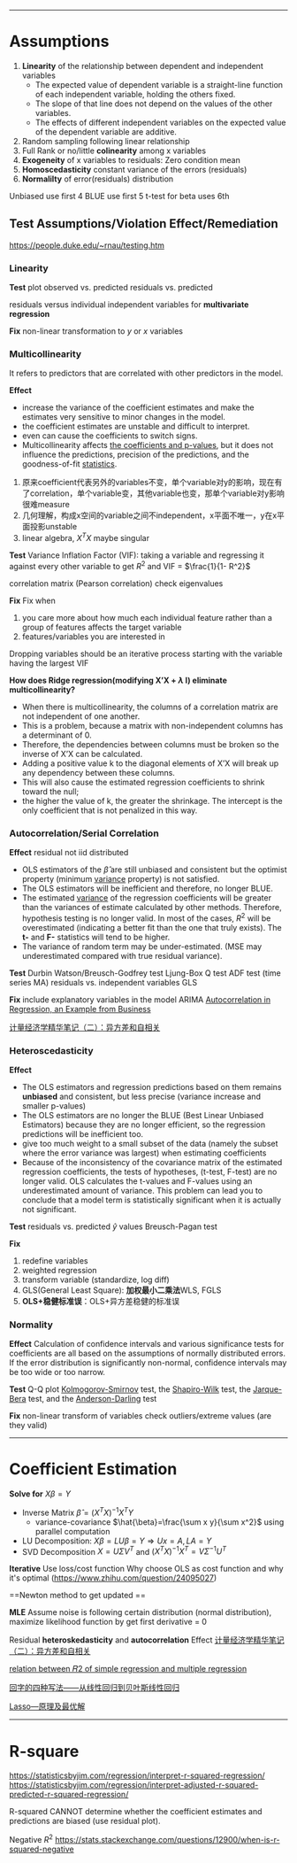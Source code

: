 
----
# Assumptions
1. **Linearity** of the relationship between dependent and independent variables
    - The expected value of dependent variable is a straight-line function of each independent variable, holding the others fixed.
    - The slope of that line does not depend on the values of the other variables.
    - The effects of different independent variables on the expected value of the dependent variable are additive.
3. Random sampling following linear relationship
4. Full Rank or no/little **colinearity** among x variables
5. **Exogeneity** of x variables to residuals: Zero condition mean
6. **Homoscedasticity** constant variance of the errors (residuals)
7. **Normalilty** of error(residuals) distribution

Unbiased use first 4
BLUE use first 5
t-test for beta uses 6th

## Test Assumptions/Violation Effect/Remediation
https://people.duke.edu/~rnau/testing.htm

### Linearity
**Test**
plot
observed vs. predicted
residuals vs. predicted

residuals versus individual independent variables for **multivariate regression**

**Fix**
non-linear transformation to $y$ or $x$ variables


### Multicollinearity
It refers to predictors that are correlated with other predictors in the model.

**Effect**
- increase the variance of the coefficient estimates and make the estimates very sensitive to minor changes in the model.
- the coefficient estimates are unstable and difficult to interpret.
- even can cause the coefficients to switch signs.
- Multicollinearity affects [the coefficients and p-values](https://statisticsbyjim.com/regression/interpret-coefficients-p-values-regression/), but it does not influence the predictions, precision of the predictions, and the goodness-of-fit [statistics](https://statisticsbyjim.com/glossary/statistics/).

1. 原来coefficient代表另外的variables不变，单个variable对y的影响，现在有了correlation，单个variable变，其他variable也变，那单个variable对y影响很难measure
2. 几何理解，构成x空间的variable之间不independent，x平面不唯一，y在x平面投影unstable
3. linear algebra, $X^T X$ maybe singular

**Test**
Variance Inflation Factor (VIF): taking a variable and regressing it against every other variable to get $R^2$ and VIF = $\frac{1}{1- R^2}$

correlation matrix (Pearson correlation)
check eigenvalues

**Fix**
Fix when
1. you care more about how much each individual feature rather than a group of features affects the target variable
2. features/variables you are interested in

Dropping variables should be an iterative process starting with the variable having the largest VIF

**How does Ridge regression(modifying X’X + $\lambda$ I) eliminate multicollinearity?**
- When there is multicollinearity, the columns of a correlation matrix are not independent of one another.
- This is a problem, because a matrix with non-independent columns has a determinant of 0.
- Therefore, the dependencies between columns must be broken so the inverse of X’X can be calculated.
-  Adding a positive value k to the diagonal elements of X’X will break up any dependency between these columns.
-  This will also cause the estimated regression coefficients to shrink toward the null;
-  the higher the value of k, the greater the shrinkage. The intercept is the only coefficient that is not penalized in this way.



### Autocorrelation/Serial Correlation
**Effect**
residual not iid distributed

- OLS estimators of the $\hat{β}$ are still unbiased and consistent but the optimist property (minimum [variance](https://itfeature.com/glossary/variance) property) is not satisfied.
- The OLS estimators will be inefficient and therefore, no longer BLUE.
- The estimated [variance](https://itfeature.com/glossary/variance) of the regression coefficients will be greater than the variances of estimate calculated by other methods. Therefore, hypothesis testing is no longer valid. In most of the cases, $R^2$ will be overestimated (indicating a better fit than the one that truly exists). The **t-** and **F-** statistics will tend to be higher.
- The variance of random term may be under-estimated. (MSE may underestimated compared with true residual variance).

**Test**
Durbin Watson/Breusch-Godfrey test
Ljung-Box Q test
ADF test (time series MA)
residuals vs. independent variables
GLS

**Fix**
include explanatory variables in the model
ARIMA
[Autocorrelation in Regression, an Example from Business](https://rstudio-pubs-static.s3.amazonaws.com/615815_d1ac2dafd5e448a88781ac0ed8d94ad1.html)

[计量经济学精华笔记（二）：异方差和自相关](https://zhuanlan.zhihu.com/p/242140022)

### Heteroscedasticity

**Effect**

-   The OLS estimators and regression predictions based on them remains **unbiased** and consistent, but less precise (variance increase and smaller p-values)
-   The OLS estimators are no longer the BLUE (Best Linear Unbiased Estimators) because they are no longer efficient, so the regression predictions will be inefficient too.
- give too much weight to a small subset of the data (namely the subset where the error variance was largest) when estimating coefficients
-   Because of the inconsistency of the covariance matrix of the estimated regression coefficients, the tests of hypotheses, (t-test, F-test) are no longer valid. OLS calculates the t-values and F-values using an underestimated amount of variance. This problem can lead you to conclude that a model term is statistically significant when it is actually not significant.

**Test**
residuals vs. predicted $\hat{y}$ values
Breusch-Pagan test

**Fix**
1. redefine variables 
2. weighted regression
3. transform variable (standardize, log diff)
4. GLS(General Least Square): **加权最小二乘法**WLS, FGLS
5. **OLS+稳健标准误**：OLS+异方差稳健的标准误

### Normality

**Effect**
Calculation of confidence intervals and various significance tests for coefficients are all based on the assumptions of normally distributed errors. If the error distribution is significantly non-normal, confidence intervals may be too wide or too narrow.

**Test**
Q-Q plot
[Kolmogorov-Smirnov](http://en.wikipedia.org/wiki/Kolmogorov%E2%80%93Smirnov_test) test, the [Shapiro-Wilk](http://en.wikipedia.org/wiki/Shapiro%E2%80%93Wilk_test) test, the [Jarque-Bera](http://en.wikipedia.org/wiki/Jarque%E2%80%93Bera_test) test, and the [Anderson-Darling](http://en.wikipedia.org/wiki/Anderson%E2%80%93Darling_test) test

**Fix**
non-linear transform of variables
check outliers/extreme values (are they valid)

----
# Coefficient Estimation

**Solve for** $X\beta = Y$
- Inverse Matrix $\hat{\beta} = (X^TX)^{-1}X^T Y$
	- variance-covariance $\hat{\beta}=\frac{\sum x y}{\sum x^2}$ using parallel computation
- LU Decomposition: $X\beta = LU\beta = Y \Rightarrow Ux = A, LA = Y$
- SVD Decomposition $X = U \Sigma V^T$  and  $(X^TX)^{-1}X^T = V\Sigma^{-1}U^T$

**Iterative**
Use loss/cost function
Why choose OLS as cost function and why it's optimal (https://www.zhihu.com/question/24095027)

==Newton method to get updated ==

**MLE**
Assume noise is following certain distribution (normal distribution), maximize likelihood function by get first derivative = 0

Residual **heteroskedasticity**  and **autocorrelation** Effect
[计量经济学精华笔记（二）：异方差和自相关](https://zhuanlan.zhihu.com/p/242140022)

[relation between 𝑅2 of simple regression and multiple regression](https://stats.stackexchange.com/questions/155968/relation-between-r2-of-simple-regression-and-multiple-regression)

[回字的四种写法——从线性回归到贝叶斯线性回归](https://zhuanlan.zhihu.com/p/86009986)

[Lasso—原理及最优解](https://zhuanlan.zhihu.com/p/116869931)

----
# R-square
https://statisticsbyjim.com/regression/interpret-r-squared-regression/
https://statisticsbyjim.com/regression/interpret-adjusted-r-squared-predicted-r-squared-regression/

R-squared CANNOT determine whether the coefficient estimates and predictions are biased (use residual plot).

Negative $R^2$
https://stats.stackexchange.com/questions/12900/when-is-r-squared-negative
